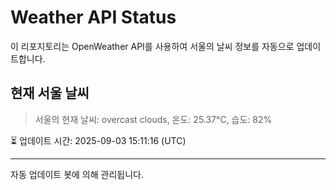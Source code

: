 
# Weather API Status

이 리포지토리는 OpenWeather API를 사용하여 서울의 날씨 정보를 자동으로 업데이트합니다.

## 현재 서울 날씨
> 서울의 현재 날씨: overcast clouds, 온도: 25.37°C, 습도: 82%

⏳ 업데이트 시간: 2025-09-03 15:11:16 (UTC)

---
자동 업데이트 봇에 의해 관리됩니다.
